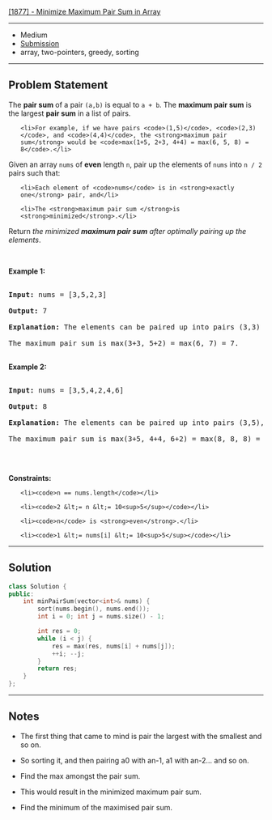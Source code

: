 [[1877] - Minimize Maximum Pair Sum in Array](https://leetcode.com/problems/minimize-maximum-pair-sum-in-array)

---

- Medium
- [Submission](https://leetcode.com/problems/minimize-maximum-pair-sum-in-array/submissions/1100904794/)
- array, two-pointers, greedy, sorting

---

## Problem Statement

<p>The <strong>pair sum</strong> of a pair <code>(a,b)</code> is equal to <code>a + b</code>. The <strong>maximum pair sum</strong> is the largest <strong>pair sum</strong> in a list of pairs.</p>



<ul>

	<li>For example, if we have pairs <code>(1,5)</code>, <code>(2,3)</code>, and <code>(4,4)</code>, the <strong>maximum pair sum</strong> would be <code>max(1+5, 2+3, 4+4) = max(6, 5, 8) = 8</code>.</li>

</ul>



<p>Given an array <code>nums</code> of <strong>even</strong> length <code>n</code>, pair up the elements of <code>nums</code> into <code>n / 2</code> pairs such that:</p>



<ul>

	<li>Each element of <code>nums</code> is in <strong>exactly one</strong> pair, and</li>

	<li>The <strong>maximum pair sum </strong>is <strong>minimized</strong>.</li>

</ul>



<p>Return <em>the minimized <strong>maximum pair sum</strong> after optimally pairing up the elements</em>.</p>



<p>&nbsp;</p>

<p><strong class="example">Example 1:</strong></p>



<pre>

<strong>Input:</strong> nums = [3,5,2,3]

<strong>Output:</strong> 7

<strong>Explanation:</strong> The elements can be paired up into pairs (3,3) and (5,2).

The maximum pair sum is max(3+3, 5+2) = max(6, 7) = 7.

</pre>



<p><strong class="example">Example 2:</strong></p>



<pre>

<strong>Input:</strong> nums = [3,5,4,2,4,6]

<strong>Output:</strong> 8

<strong>Explanation:</strong> The elements can be paired up into pairs (3,5), (4,4), and (6,2).

The maximum pair sum is max(3+5, 4+4, 6+2) = max(8, 8, 8) = 8.

</pre>



<p>&nbsp;</p>

<p><strong>Constraints:</strong></p>



<ul>

	<li><code>n == nums.length</code></li>

	<li><code>2 &lt;= n &lt;= 10<sup>5</sup></code></li>

	<li><code>n</code> is <strong>even</strong>.</li>

	<li><code>1 &lt;= nums[i] &lt;= 10<sup>5</sup></code></li>

</ul>

---

## Solution

```cpp
class Solution {
public:
    int minPairSum(vector<int>& nums) {
        sort(nums.begin(), nums.end());
        int i = 0; int j = nums.size() - 1;

        int res = 0;
        while (i < j) {
            res = max(res, nums[i] + nums[j]);
            ++i; --j;
        }
        return res;
    }
};
```

---

## Notes

- The first thing that came to mind is pair the largest with the smallest and so on.
- So sorting it, and then pairing a0 with an-1, a1 with an-2... and so on.
- Find the max amongst the pair sum.
- This would result in the minimized maximum pair sum.

- Find the minimum of the maximised pair sum.

